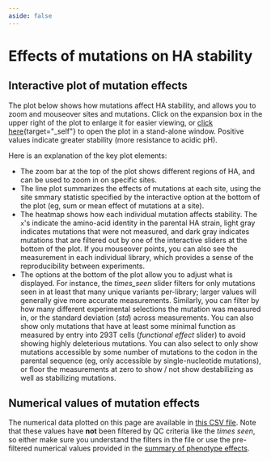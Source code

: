 ```yaml
---
aside: false
---
```


# Effects of mutations on HA stability

## Interactive plot of mutation effects
The plot below shows how mutations affect HA stability, and allows you to zoom and mouseover sites and mutations. 
Click on the expansion box in the upper right of the plot to enlarge it for easier viewing, or [click here](/htmls/stability_mut_effect.html){target="_self"} to open the plot in a stand-alone window.
Positive values indicate greater stability (more resistance to acidic pH).

<Figure caption="Interactive plot showing effects of mutations on HA stability">
    <Altair :showShadow="true" :spec-url="'htmls/stability_mut_effect.html'"></Altair>
</Figure>

Here is an explanation of the key plot elements:
 - The zoom bar at the top of the plot shows different regions of HA, and can be used to zoom in on specific sites.
 - The line plot summarizes the effects of mutations at each site, using the site smmary statistic specified by the interactive option at the bottom of the plot (eg, sum or mean effect of mutations at a site).
  - The heatmap shows how each individual mutation affects stability. The `x`'s indicate the amino-acid identity in the parental HA strain, light gray indicates mutations that were not measured, and dark gray indicates mutations that are filtered out by one of the interactive sliders at the bottom of the plot. If you mouseover points, you can also see the measurement in each individual library, which provides a sense of the reproducibility between experiments. 
  - The options at the bottom of the plot allow you to adjust what is displayed. For instance, the *times_seen* slider filters for only mutations seen in at least that many unique variants per-library; larger values will generally give more accurate measurements. Similarly, you can filter by how many different experimental selections the mutation was measured in, or the standard deviation (*std*) across measurements. You can also show only mutations that have at least some minimal function as measured by entry into 293T cells (*functional effect* slider) to avoid showing highly deleterious mutations. You can also select to only show mutations accessible by some number of mutations to the codon in the parental sequence (eg, only accessible by single-nucleotide mutations), or floor the measurements at zero to show / not show destabilizing as well as stabilizing mutations.

## Numerical values of mutation effects
The numerical data plotted on this page are available in [this CSV file](https://github.com/dms-vep/Flu_H5_American-Wigeon_South-Carolina_2021-H5N1_DMS/blob/main/results/stability/averages/stability_mut_effect.csv).
Note that these values have **not** been filtered by QC criteria like the *times seen*, so either make sure you understand the filters in the file or use the pre-filtered numerical values provided in the [summary of phenotype effects](summary).
